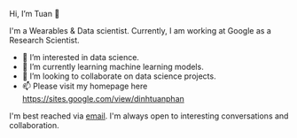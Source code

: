 Hi, I’m Tuan 👋 

I'm a Wearables & Data scientist. Currently, I am working at Google as a Research Scientist.
- 👀 I’m interested in data science.
- 🌱 I’m currently learning machine learning models.
- 💞️ I’m looking to collaborate on data science projects.
- 📫 Please visit my homepage here https://sites.google.com/view/dinhtuanphan

I'm best reached via [email](mailto:phandinhtuan@outlook.com). I'm always open to interesting conversations and collaboration.

<!---
dinhtuanphan/dinhtuanphan is a ✨ special ✨ repository because its `README.md` (this file) appears on your GitHub profile.
You can click the Preview link to take a look at your changes.
--->
